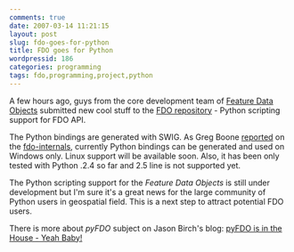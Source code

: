 ```yaml
---
comments: true
date: 2007-03-14 11:21:15
layout: post
slug: fdo-goes-for-python
title: FDO goes for Python
wordpressid: 186
categories: programming
tags: fdo,programming,project,python
---
```


A few hours ago, guys from the core development team of [Feature Data Objects](http://fdo.osgeo.org/) submitted new cool stuff to the [FDO repository](http://trac.osgeo.org/fdo/browser) -  Python scripting support for FDO API.




The Python bindings are generated with SWIG. As Greg Boone [reported](http://lists.osgeo.org/pipermail/fdo-internals/2007-March/000910.html) on the [fdo-internals](http://lists.osgeo.org/mailman/listinfo/fdo-internals), currently Python bindings can be generated and used on Windows only. Linux support will be available soon. Also, it has been only tested with Python .2.4 so far and 2.5 line is not supported yet.




The Python scripting support for the _Feature Data Objects_ is still under development but I'm sure it's a great news for the large community of Python users in geospatial field. This is a next step to attract potential FDO users.





There is more about _pyFDO_ subject on Jason Birch's blog: [pyFDO is in the House - Yeah Baby!](http://www.jasonbirch.com/nodes/2007/03/14/67/pyfdo-is-in-the-house-yeah-baby/)
